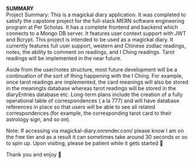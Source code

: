 **SUMMARY**
<br />
Project Summary: This is a magickal diary application. It was completed to satisfy the capstone project for the full-stack MERN software engineering program at Per Scholas.
It has a complete frontend and backend which connects to a Mongo DB server. It features user context support with JWT and Bcrypt.
This project is intended to be used as a magickal diary. It currently features full user support, western and Chinese zodiac readings, notes, the ability to comment on readings, and I Ching readings.
Tarot readings will be implemented in the near future.

Aside from the user/notes structure, most future development will be a continuation of the sort of thing happening with the I Ching.
For example, once tarot readings are implemented, the card meanings will also be stored in the meaningts database whereas tarot readings will be stored in the diaryEntries database etc.
Long-term plans include the creation of a fully operational table of correspondences ( a la 777) and will have database references in place so that users will be able to see all related correspondences (for example, the corresponding tarot card to their astrology sign, and so on).

Note: If accessing via magickal-diary.onrender.com/ please know I am on the free tier and as a result it can sometimes take around 30 seconds or so to spin up. Upon visiting, please be patient while it gets started 🙏

Thank you and enjoy 🔮